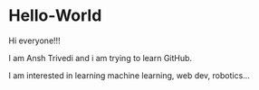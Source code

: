 # Hello-World

Hi everyone!!!

I am Ansh Trivedi and i am trying to learn GitHub.

I am interested in learning machine learning, web dev, robotics... 
